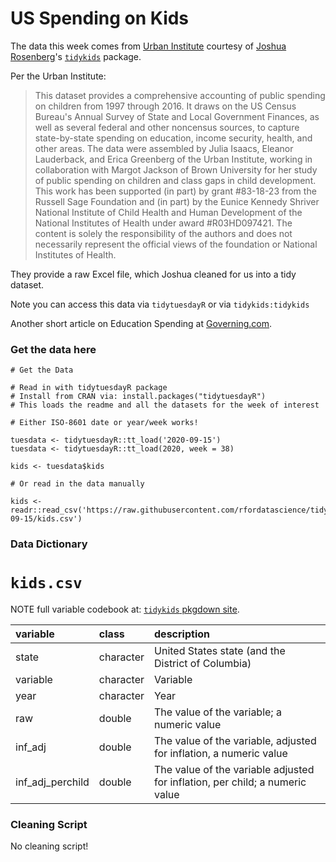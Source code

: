 # US Spending on Kids

The data this week comes from [Urban Institute](https://datacatalog.urban.org/dataset/state-state-spending-kids-dataset) courtesy of [Joshua Rosenberg](https://twitter.com/jrosenberg6432)'s [`tidykids`](https://jrosen48.github.io/tidykids/index.html) package.

Per the Urban Institute: 

> This dataset provides a comprehensive accounting of public spending on children from 1997 through 2016. It draws on the US Census Bureau's Annual Survey of State and Local Government Finances, as well as several federal and other noncensus sources, to capture state-by-state spending on education, income security, health, and other areas. The data were assembled by Julia Isaacs, Eleanor Lauderback, and Erica Greenberg of the Urban Institute, working in collaboration with Margot Jackson of Brown University for her study of public spending on children and class gaps in child development. This work has been supported (in part) by grant #83-18-23 from the Russell Sage Foundation and (in part) by the Eunice Kennedy Shriver National Institute of Child Health and Human Development of the National Institutes of Health under award #R03HD097421. The content is solely the responsibility of the authors and does not necessarily represent the official views of the foundation or National Institutes of Health.

They provide a raw Excel file, which Joshua cleaned for us into a tidy dataset.

Note you can access this data via `tidytuesdayR` or via `tidykids:tidykids`

Another short article on Education Spending at [Governing.com](https://www.governing.com/gov-data/education-data/state-education-spending-per-pupil-data.html).

### Get the data here

```{r}
# Get the Data

# Read in with tidytuesdayR package 
# Install from CRAN via: install.packages("tidytuesdayR")
# This loads the readme and all the datasets for the week of interest

# Either ISO-8601 date or year/week works!

tuesdata <- tidytuesdayR::tt_load('2020-09-15')
tuesdata <- tidytuesdayR::tt_load(2020, week = 38)

kids <- tuesdata$kids

# Or read in the data manually

kids <- readr::read_csv('https://raw.githubusercontent.com/rfordatascience/tidytuesday/master/data/2020/2020-09-15/kids.csv')

```
### Data Dictionary

# `kids.csv`

NOTE full variable codebook at: [`tidykids` pkgdown site](https://jrosen48.github.io/tidykids/articles/tidykids-codebook.html).

|variable         |class     |description |
|:----------------|:---------|:-----------|
|state            |character | United States state (and the District of Columbia) |
|variable         |character | Variable|
|year             |character | Year |
|raw              |double    |  The value of the variable; a numeric value|
|inf_adj          |double    | The value of the variable, adjusted for inflation, a numeric value |
|inf_adj_perchild |double    | The value of the variable adjusted for inflation, per child; a numeric value|

### Cleaning Script

No cleaning script!

